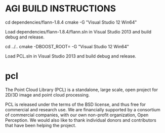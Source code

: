 AGI BUILD INSTRUCTIONS
======================

cd dependencies/flann-1.8.4
cmake -G "Visual Studio 12 Win64"

Load dependencies/flann-1.8.4/flann.sln in Visual Studio 2013 and build debug and release.

cd ../..
cmake -DBOOST_ROOT=<path to boost> -G "Visual Studio 12 Win64"

Load PCL.sln in Visual Studio 2013 and build debug and release.


pcl
===

The Point Cloud Library (PCL) is a standalone, large scale, open project for 2D/3D image and point cloud processing.

PCL is released under the terms of the BSD license, and thus free for commercial and research use. We are financially supported by a consortium of commercial companies, with our own non-profit organization, Open Perception. We would also like to thank individual donors and contributors that have been helping the project.
